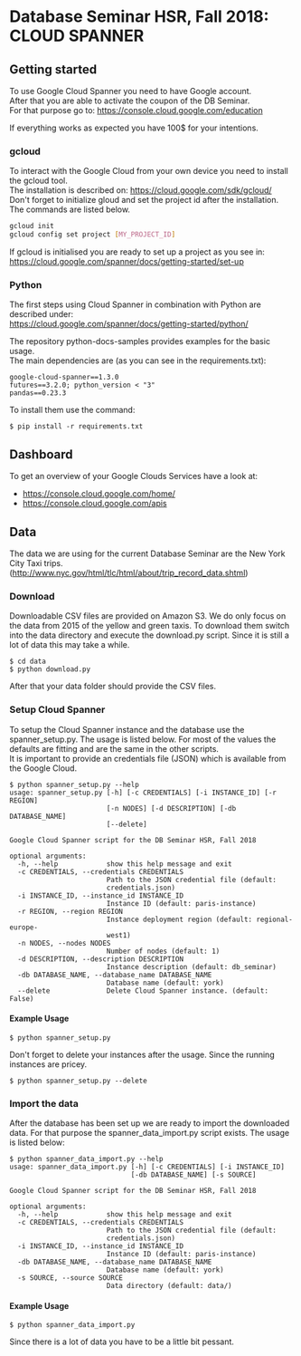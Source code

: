 # Database Seminar HSR, Fall 2018: CLOUD SPANNER
## Getting started
To use Google Cloud Spanner you need to have Google account.  
After that you are able to activate the coupon of the DB Seminar.  
For that purpose go to: https://console.cloud.google.com/education  

If everything works as expected you have 100$ for your intentions.

### gcloud
To interact with the Google Cloud from your own device you need to install the gcloud tool.  
The installation is described on: https://cloud.google.com/sdk/gcloud/  
Don't forget to initialize gloud and set the project id after the installation. The commands are listed below.  
```bash
gcloud init
gcloud config set project [MY_PROJECT_ID]
```

If gcloud is initialised you are ready to set up a project as you see in:  
https://cloud.google.com/spanner/docs/getting-started/set-up  

### Python
The first steps using Cloud Spanner in combination with Python are described under:  
https://cloud.google.com/spanner/docs/getting-started/python/  

The repository python-docs-samples provides examples for the basic usage.  
The main dependencies are (as you can see in the requirements.txt):  
```
google-cloud-spanner==1.3.0
futures==3.2.0; python_version < "3"
pandas==0.23.3
```

To install them use the command:
```
$ pip install -r requirements.txt
```

## Dashboard
To get an overview of your Google Clouds Services have a look at:  
* https://console.cloud.google.com/home/
* https://console.cloud.google.com/apis

## Data
The data we are using for the current Database Seminar are the New York City Taxi trips. (http://www.nyc.gov/html/tlc/html/about/trip_record_data.shtml)

### Download
Downloadable CSV files are provided on Amazon S3.
We do only focus on the data from 2015 of the yellow and green taxis.
To download them switch into the data directory and execute the download.py script.
Since it is still a lot of data this may take a while.
```
$ cd data
$ python download.py 
```
After that your data folder should provide the CSV files.

### Setup Cloud Spanner
To setup the Cloud Spanner instance and the database use the spanner_setup.py.
The usage is listed below. For most of the values the defaults are fitting and are the same in the other scripts.  
It is important to provide an credentials file (JSON) which is available from the Google Cloud.

```
$ python spanner_setup.py --help
usage: spanner_setup.py [-h] [-c CREDENTIALS] [-i INSTANCE_ID] [-r REGION]
                        [-n NODES] [-d DESCRIPTION] [-db DATABASE_NAME]
                        [--delete]

Google Cloud Spanner script for the DB Seminar HSR, Fall 2018

optional arguments:
  -h, --help            show this help message and exit
  -c CREDENTIALS, --credentials CREDENTIALS
                        Path to the JSON credential file (default:
                        credentials.json)
  -i INSTANCE_ID, --instance_id INSTANCE_ID
                        Instance ID (default: paris-instance)
  -r REGION, --region REGION
                        Instance deployment region (default: regional-europe-
                        west1)
  -n NODES, --nodes NODES
                        Number of nodes (default: 1)
  -d DESCRIPTION, --description DESCRIPTION
                        Instance description (default: db_seminar)
  -db DATABASE_NAME, --database_name DATABASE_NAME
                        Database name (default: york)
  --delete              Delete Cloud Spanner instance. (default: False)
```

#### Example Usage
```
$ python spanner_setup.py
```
Don't forget to delete your instances after the usage.
Since the running instances are pricey.

```
$ python spanner_setup.py --delete
```

### Import the data
After the database has been set up we are ready to import the downloaded data.
For that purpose the spanner_data_import.py script exists. The usage is listed below:

```
$ python spanner_data_import.py --help
usage: spanner_data_import.py [-h] [-c CREDENTIALS] [-i INSTANCE_ID]
                              [-db DATABASE_NAME] [-s SOURCE]

Google Cloud Spanner script for the DB Seminar HSR, Fall 2018

optional arguments:
  -h, --help            show this help message and exit
  -c CREDENTIALS, --credentials CREDENTIALS
                        Path to the JSON credential file (default:
                        credentials.json)
  -i INSTANCE_ID, --instance_id INSTANCE_ID
                        Instance ID (default: paris-instance)
  -db DATABASE_NAME, --database_name DATABASE_NAME
                        Database name (default: york)
  -s SOURCE, --source SOURCE
                        Data directory (default: data/)
```

#### Example Usage
```
$ python spanner_data_import.py
```
Since there is a lot of data you have to be a little bit pessant.